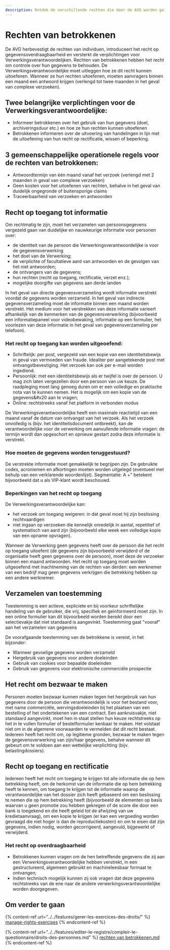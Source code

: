```yaml
---
description: Ontdek de verschillende rechten die door de AVG worden geïntroduceerd.
---
```


# Rechten van betrokkenen

De AVG herbevestigt de rechten van individuen, introduceert het recht op gegevensoverdraagbaarheid en versterkt de verplichtingen voor Verwerkingsverantwoordelijken. Rechten van betrokkenen hebben het recht om controle over hun gegevens te behouden. De Verwerkingsverantwoordelijke moet uitleggen hoe ze dit recht kunnen uitoefenen. Wanneer ze hun rechten uitoefenen, moeten aanvragers binnen een maand een antwoord krijgen (verlengd tot twee maanden in het geval van complexe verzoeken).

## Twee belangrijke verplichtingen voor de Verwerkingsverantwoordelijke:

* &#x20;Informeer betrokkenen over het gebruik van hun gegevens (doel, archiveringsduur etc.) en hoe ze hun rechten kunnen uitoefenen&#x20;
* Betrokkenen informeren over de uitvoering van handelingen in lijn met de uitoefening van hun recht op rectificatie, wissen of beperking.

## 3 gemeenschappelijke operationele regels voor de rechten van betrokkenen:&#x20;

* Antwoordtermijn van één maand vanaf het verzoek (verlengd met 2 maanden in geval van complexe verzoeken)&#x20;
* Geen kosten voor het uitoefenen van rechten, behalve in het geval van duidelijk ongegronde of buitensporige claims&#x20;
* Traceerbaarheid van verzoeken en antwoorden

## Recht op toegang tot informatie

Om rechtmatig te zijn, moet het verzamelen van persoonsgegevens vergezeld gaan van duidelijke en nauwkeurige informatie voor personen over:&#x20;

* de identiteit van de persoon die Verwerkingsverantwoordelijke is voor de gegevensverwerking
* het doel van de Verwerking; &#x20;
* de verplichte of facultatieve aard van antwoorden en de gevolgen van het niet antwoorden;&#x20;
* de ontvangers van de gegevens;&#x20;
* hun rechten (recht op toegang, rectificatie, verzet enz.);&#x20;
* mogelijke doorgifte van gegevens aan derde landen &#x20;

In het geval van directe gegevensverzameling wordt informatie verstrekt voordat de gegevens worden verzameld. In het geval van indirecte gegevensverzameling moet de informatie binnen een maand worden verstrekt. Het medium voor het verstrekken van deze informatie varieert afhankelijk van de kenmerken van de gegevensverwerking (bijvoorbeeld een informatiepaneel voor videobewaking, informatie op een formulier, het voorlezen van deze informatie in het geval van gegevensverzameling per telefoon).

### Het recht op toegang kan worden uitgeoefend:

* Schriftelijk: per post, vergezeld van een kopie van een identiteitsbewijs in geval van vermoeden van fraude. Idealiter per aangetekende post met ontvangstbevestiging. Het verzoek kan ook per e-mail worden ingediend.
* Persoonlijk: met een identiteitsbewijs als er twijfel is over de persoon. U mag zich laten vergezellen door een persoon van uw keuze. De raadpleging moet lang genoeg duren om er een volledige en praktische nota van te kunnen nemen. Het is mogelijk om een kopie van de gegevens&#x20 aan te vragen;
* Online: rechtstreeks vanaf het platform in verbonden modus &#x20;

De Verwerkingsverantwoordelijke heeft een maximale reactietijd van een maand vanaf de datum van ontvangst van het verzoek. Als het verzoek onvolledig is (bijv. het identiteitsdocument ontbreekt), kan de verantwoordelijke voor de verwerking om aanvullende informatie vragen: de termijn wordt dan opgeschort en opnieuw gestart zodra deze informatie is verstrekt.

### Hoe moeten de gegevens worden teruggestuurd?

De verstrekte informatie moet gemakkelijk te begrijpen zijn. De gebruikte codes, acroniemen en afkortingen moeten worden uitgelegd (eventueel met behulp van een verklarende woordenlijst). Segmentatie: A +" betekent bijvoorbeeld dat u als VIP-klant wordt beschouwd.

### Beperkingen van het recht op toegang

De Verwerkingsverantwoordelijke kan:&#x20;

* het verzoek om toegang weigeren: in dat geval moet hij zijn beslissing rechtvaardigen &#x20;
* niet ingaan op verzoeken die kennelijk onredelijk in aantal, repetitief of systematisch van aard zijn (bijvoorbeeld elke week een volledige kopie van een opname opvragen).

Wanneer de Verwerking geen gegevens heeft over de persoon die het recht op toegang uitoefent (de gegevens zijn bijvoorbeeld verwijderd of de organisatie heeft geen gegevens over de persoon), moet deze de verzoeker binnen een maand antwoorden. Het recht op toegang moet worden uitgeoefend met inachtneming van de rechten van derden: een werknemer van een bedrijf mag geen gegevens verkrijgen die betrekking hebben op een andere werknemer.

## Verzamelen van toestemming

Toestemming is een actieve, expliciete en bij voorkeur schriftelijke handeling van de gebruiker, die vrij, specifiek en geïnformeerd moet zijn. In een online formulier kan dit bijvoorbeeld worden bereikt door een selectievakje dat niet standaard is aangevinkt. Toestemming gaat "vooraf" aan het verzamelen van gegevens &#x20;

De voorafgaande toestemming van de betrokkene is vereist, in het bijzonder:&#x20;

* Wanneer gevoelige gegevens worden verzameld &#x20;
* Hergebruik van gegevens voor andere doeleinden&#x20;
* Gebruik van cookies voor bepaalde doeleinden&#x20;
* Gebruik van gegevens voor elektronische commerciële prospectie

## Het recht om bezwaar te maken

Personen moeten bezwaar kunnen maken tegen het hergebruik van hun gegevens door de persoon die verantwoordelijk is voor het bestand voor, met name commerciële, wervingsdoeleinden bij het plaatsen van een bestelling of het ondertekenen van een contract. Een aankruisvakje, niet standaard aangevinkt, moet hen in staat stellen hun keuze rechtstreeks op het in te vullen formulier of bestelformulier kenbaar te maken. Het volstaat niet om in de algemene voorwaarden te vermelden dat dit recht bestaat. Iedereen heeft het recht om, op legitieme gronden, bezwaar te maken tegen de gegevensverwerking van zijn/haar gegevens, behalve wanneer dit gebeurt om te voldoen aan een wettelijke verplichting (bijv. belastingdossiers).

## Recht op toegang en rectificatie

Iedereen heeft het recht om toegang te krijgen tot alle informatie die op hem betrekking heeft, om de herkomst van de informatie die op hem betrekking heeft te kennen, om toegang te krijgen tot de informatie waarop de verantwoordelijke van het dossier zich heeft gebaseerd om een beslissing te nemen die op hem betrekking heeft (bijvoorbeeld de elementen op basis waarvan u geen promotie zou hebben gekregen of de score die door een bank is toegekend en die heeft geleid tot de afwijzing van uw kredietaanvraag), om een kopie te krijgen (er kan een vergoeding worden gevraagd die niet hoger is dan de reproductiekosten) en om te eisen dat zijn gegevens, indien nodig, worden gecorrigeerd, aangevuld, bijgewerkt of verwijderd.

### Het recht op overdraagbaarheid

* Betrokkenen kunnen vragen om de hen betreffende gegevens die zij aan een Verwerkingsverantwoordelijke hebben verstrekt, in een gestructureerd, algemeen gebruikt en machineleesbaar formaat te ontvangen;
* Indien technisch mogelijk kunnen zij ook vragen dat deze gegevens rechtstreeks van de ene naar de andere verwerkingsverantwoordelijke worden doorgegeven.

## Om verder te gaan

{% content-ref url="../../features/gerer-les-exercices-des-droits/" %}
[manage-rights-exercises](../../features/manage-rights-exercises/)
{% endcontent-ref %}

{% content-ref url="../../features/editer-le-registre/compleir-le-questionnaire/droits-des-personnes.md" %}
[rechten van betrokkenen.md](../../features/editer-le-registre/complete-the-questionnaire/person's-rights.md)
{% endcontent-ref %}